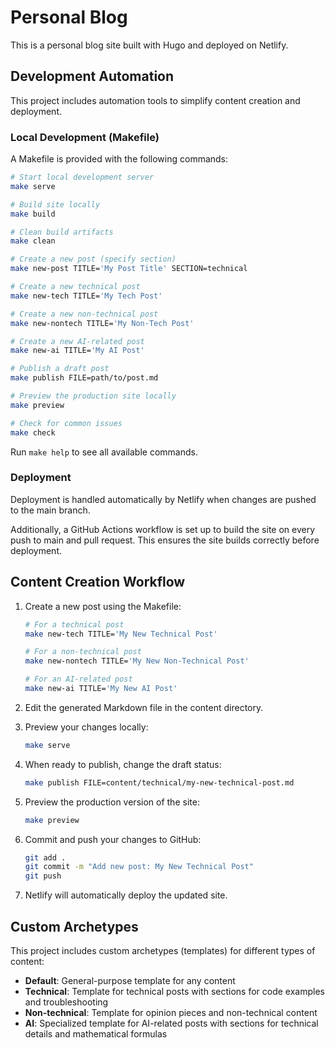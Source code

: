 # Personal Blog

This is a personal blog site built with Hugo and deployed on Netlify.

## Development Automation

This project includes automation tools to simplify content creation and deployment.

### Local Development (Makefile)

A Makefile is provided with the following commands:

```bash
# Start local development server
make serve

# Build site locally
make build

# Clean build artifacts
make clean

# Create a new post (specify section)
make new-post TITLE='My Post Title' SECTION=technical

# Create a new technical post
make new-tech TITLE='My Tech Post'

# Create a new non-technical post
make new-nontech TITLE='My Non-Tech Post'

# Create a new AI-related post
make new-ai TITLE='My AI Post'

# Publish a draft post
make publish FILE=path/to/post.md

# Preview the production site locally
make preview

# Check for common issues
make check
```

Run `make help` to see all available commands.

### Deployment

Deployment is handled automatically by Netlify when changes are pushed to the main branch.

Additionally, a GitHub Actions workflow is set up to build the site on every push to main and pull request. This ensures the site builds correctly before deployment.

## Content Creation Workflow

1. Create a new post using the Makefile:
   ```bash
   # For a technical post
   make new-tech TITLE='My New Technical Post'
   
   # For a non-technical post
   make new-nontech TITLE='My New Non-Technical Post'
   
   # For an AI-related post
   make new-ai TITLE='My New AI Post'
   ```

2. Edit the generated Markdown file in the content directory.

3. Preview your changes locally:
   ```bash
   make serve
   ```

4. When ready to publish, change the draft status:
   ```bash
   make publish FILE=content/technical/my-new-technical-post.md
   ```

5. Preview the production version of the site:
   ```bash
   make preview
   ```

6. Commit and push your changes to GitHub:
   ```bash
   git add .
   git commit -m "Add new post: My New Technical Post"
   git push
   ```

7. Netlify will automatically deploy the updated site.

## Custom Archetypes

This project includes custom archetypes (templates) for different types of content:

- **Default**: General-purpose template for any content
- **Technical**: Template for technical posts with sections for code examples and troubleshooting
- **Non-technical**: Template for opinion pieces and non-technical content
- **AI**: Specialized template for AI-related posts with sections for technical details and mathematical formulas
